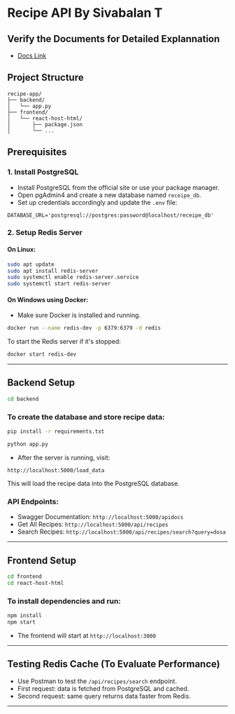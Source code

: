 # Recipe API By Sivabalan T

## Verify the Documents for Detailed Explannation
- [Docs Link](https://docs.google.com/document/d/16gV7EQck6rJ89sC9ex_zftPFtToo2ZpfVzUy15VrObw/edit?usp=sharing)
  
##  Project Structure
```
recipe-app/
├── backend/
│   └── app.py
├── frontend/
│   └── react-host-html/
│       ├── package.json
│       └── ...
```

## Prerequisites

### 1. Install PostgreSQL
- Install PostgreSQL from the official site or use your package manager.
- Open pgAdmin4 and create a new database named `receipe_db`.
- Set up credentials accordingly and update the `.env` file:
```env
DATABASE_URL='postgresql://postgres:password@localhost/receipe_db'
```

### 2. Setup Redis Server

#### On Linux:
```bash
sudo apt update
sudo apt install redis-server
sudo systemctl enable redis-server.service
sudo systemctl start redis-server
```

#### On Windows using Docker:
- Make sure Docker is installed and running.
```bash
docker run --name redis-dev -p 6379:6379 -d redis
```
To start the Redis server if it's stopped:
```bash
docker start redis-dev
```

---

## Backend Setup
```bash
cd backend
```
### To create the database and store recipe data:
```bash
pip install -r requirements.txt
```
```bash
python app.py
```
- After the server is running, visit:
```
http://localhost:5000/load_data
```
This will load the recipe data into the PostgreSQL database.

### API Endpoints:
- Swagger Documentation: `http://localhost:5000/apidocs`
- Get All Recipes: `http://localhost:5000/api/recipes`
- Search Recipes: `http://localhost:5000/api/recipes/search?query=dosa`

---

## Frontend Setup
```bash
cd frontend
cd react-host-html
```
### To install dependencies and run:
```bash
npm install
npm start
```
- The frontend will start at `http://localhost:3000`

---

## Testing Redis Cache (To Evaluate Performance)
- Use Postman to test the `/api/recipes/search` endpoint.
- First request: data is fetched from PostgreSQL and cached.
- Second request: same query returns data faster from Redis.

---





